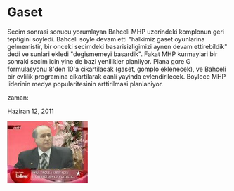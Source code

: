 # Gaset
Secim sonrasi sonucu yorumlayan Bahceli MHP uzerindeki komplonun geri teptigini soyledi. Bahceli soyle devam etti "halkimiz gaset oyunlarina gelmemistir, bir onceki secimdeki basarisizligimizi aynen devam ettirebildik" dedi ve sunlari ekledi "degismemeyi basardik".  Fakat MHP kurmaylari bir sonraki secim icin yine de bazi yenilikler planliyor. Plana gore  G formulasyonu 8'den 10'a cikartilacak (gaset, gomplo eklenecek), ve Bahceli bir evlilik programina cikartilarak canli yayinda evlendirilecek. Boylece MHP liderinin medya popularitesinin arttirilmasi planlaniyor.







zaman:

Haziran 12, 2011










![](bahceli-evlilik.jpeg)
